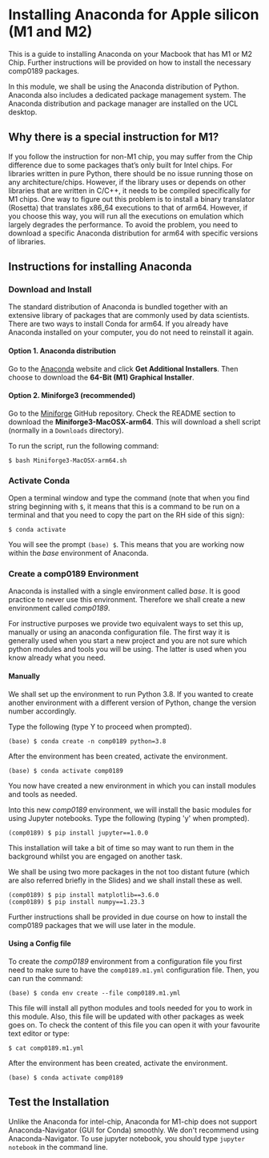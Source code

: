 # Installing Anaconda for Apple silicon (M1 and M2)

This is a guide to installing Anaconda on your Macbook that has M1 or M2 Chip. 
Further instructions will be provided on how to install the necessary comp0189 packages.

In this module, we shall be using the Anaconda distribution of Python. 
Anaconda also includes a dedicated package management system. 
The Anaconda distribution and package manager are installed on the UCL desktop.

## Why there is a special instruction for M1?
If you follow the instruction for non-M1 chip, you may suffer from the Chip difference due to some packages that’s only built for Intel chips. 
For libraries written in pure Python, there should be no issue running those on any architecture/chips. 
However, if the library uses or depends on other libraries that are written in C/C++, it needs to be compiled specifically for M1 chips.
One way to figure out this problem is to install a binary translator (Rosetta) that translates x86_64 executions to that of arm64.
However, if you choose this way, you will run all the executions on emulation which largely degrades the performance.
To avoid the problem, you need to download a specific Anaconda distribution for arm64 with specific versions of libraries.

## Instructions for installing Anaconda

### Download and Install

The standard distribution of Anaconda is bundled together with an extensive library of packages that are commonly used by data scientists. 
There are two ways to install Conda for arm64.
If you already have Anaconda installed on your computer, you do not need to reinstall it again.

#### Option 1. Anaconda distribution

Go to the [Anaconda](https://www.anaconda.com/distribution/) website and click **Get Additional Installers**.
Then choose to download the **64-Bit (M1) Graphical Installer**.

#### Option 2. Miniforge3 (recommended)

Go to the [Miniforge](https://github.com/conda-forge/miniforge) GitHub repository.
Check the README section to download the **Miniforge3-MacOSX-arm64**.
This will download a shell script (normally in a `Downloads` directory).

To run the script, run the following command:
```
$ bash Miniforge3-MacOSX-arm64.sh
```

### Activate Conda

Open a terminal window and type the command (note that when you find string beginning with `$`, it means that this is a command to be run on a terminal and that you need to copy the part on the RH side of this sign):

```
$ conda activate
```

You will see the prompt `(base) $`. This means that you are working now within the _base_ environment of Anaconda.

### Create a comp0189 Environment

Anaconda is installed with a single environment called _base_. It is good practice to never use this environment. Therefore we shall create a new environment called _comp0189_.

For instructive purposes we provide two equivalent ways to set this up, manually or using an anaconda configuration file. The first way it is generally used when you start a new project and you are not sure which python modules and tools you will be using. The latter is used when you know already what you need.

#### Manually
We shall set up the environment to run Python 3.8. If you wanted to create another environment with a different version of Python, change the version number accordingly.

Type the following (type Y to proceed when prompted).

```
(base) $ conda create -n comp0189 python=3.8
```

After the environment has been created, activate the environment.

```
(base) $ conda activate comp0189
```

You now have created a new environment in which you can install modules and tools as needed.

Into this new _comp0189_ environment, we will install the basic modules for using Jupyter notebooks. Type the following (typing 'y' when prompted).

```
(comp0189) $ pip install jupyter==1.0.0
```

This installation will take a bit of time so may want to run them in the background whilst you are engaged on another task.

We shall be using two more packages in the not too distant future (which are also referred briefly in the Slides) and we shall install these as well.

```
(comp0189) $ pip install matplotlib==3.6.0
(comp0189) $ pip install numpy==1.23.3
```

Further instructions shall be provided in due course on how to install the comp0189 packages that we will use later in the module.

#### Using a Config file

To create the _comp0189_ environment from a configuration file you first need to make sure to have the `comp0189.m1.yml` configuration file. Then, you can run the command:

```
(base) $ conda env create --file comp0189.m1.yml
```

This file will install all python modules and tools needed for you to work in this module. 
Also, this file will be updated with other packages as week goes on.
To check the content of this file you can open it with your favourite text editor or type:

```
$ cat comp0189.m1.yml
```

After the environment has been created, activate the environment.

```
(base) $ conda activate comp0189
```

## Test the Installation

Unlike the Anaconda for intel-chip, Anaconda for M1-chip does not support Anaconda-Navigator (GUI for Conda) smoothly.
We don't recommend using Anaconda-Navigator.
To use jupyter notebook, you should type `jupyter notebook` in the command line.
